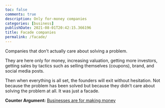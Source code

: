 ```yaml
---
toc: false
comments: true
description: Only for-money companies
categories: [business]
publishDate: 2021-08-01T20:42:15.366196
title: Facade companies
permalink: /facade/
---
```


Companies that don’t actually care about solving a problem.

They are here only for money, increasing valuation, getting more investors, getting sales by tactics such as selling themselves (coupons), brand, and social media posts.

Then when everything is all set, the founders will exit without hesitation. Not because the problem has been solved but because they didn’t care about solving the problem at all. It was just a facade.

**Counter Argument:** [Businesses are for making money](/for_profit/)